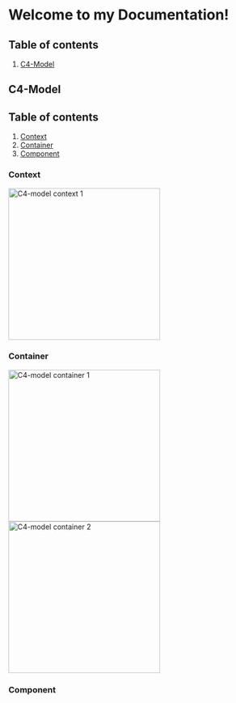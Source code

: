 
# Welcome to my Documentation!

## Table of contents
1. [C4-Model](#C4-Model)


## C4-Model

## Table of contents
1. [Context](#Context)
2. [Container](#Container)
3. [Component](#Component)

### Context

<img width="300" alt="C4-model context 1" src="https://user-images.githubusercontent.com/33750291/137273895-f0401064-9170-48d0-9581-17ab2e46a5c7.png">

### Container
<img width="300" alt="C4-model container 1" src="https://user-images.githubusercontent.com/33750291/137272690-63c01e5a-2d37-47c0-9bb9-22f2cce99944.png"> <img width="300" alt="C4-model container 2" src="https://user-images.githubusercontent.com/33750291/137274380-dbe3c61d-5f2a-4688-bd22-c8989b5c7a6d.png">

### Component



